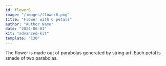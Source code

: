 ```yaml
---
id: flower6
image: "/images/flower6.png"
title: "Flower with 6 petals"
author: "Author Name"
date: "2024-06-01"
kit: "advanced-kit"
template: "C30"
---
```

The flower is made out of parabolas generated by string art.
Each petal is smade of two parabolas. 